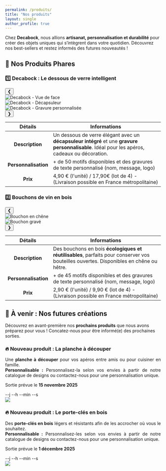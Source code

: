 ```yaml
---
permalink: /produits/
title: "Nos produits"
layout: single
author_profile: true
---
```


Chez **Decabock**, nous allions **artisanat, personnalisation et durabilité** pour créer des objets uniques qui s’intègrent dans votre quotidien. Découvrez nos best-sellers et restez informés des futures nouveautés !

## 🌟 Nos Produits Phares
### 1️⃣ Decabock : Le dessous de verre intelligent

<div class="carousel-container">
  <button class="carousel-button prev" onclick="moveSlide(-1, 'carousel-1')">❮</button>
  <div class="carousel" id="carousel-1">
    <div class="carousel-inner">
      <div class="carousel-slide">
        <img src="/assets/images/decabock/DB_Twinning_Comitee_Linkded.jpeg" alt="Decabock - Vue de face" class="carousel-img">
      </div>
      <div class="carousel-slide">
        <img src="/assets/images/decabock/DB_Aimanté_Twinning_Comitee_Linkded.jpeg" alt="Decabock - Décapsuleur" class="carousel-img">
      </div>
      <div class="carousel-slide">
        <img src="/assets/images/decabock/DB_Support_Verso_Twinning_Comitee.jpeg" alt="Decabock - Gravure personnalisée" class="carousel-img">
      </div>
    </div>
  </div>
  <button class="carousel-button next" onclick="moveSlide(1, 'carousel-1')">❯</button>
</div>

| **Détails** | **Informations** |
|:-----------:|------------------|
| **Description** | Un dessous de verre élégant avec un **décapsuleur intégré** et une **gravure personnalisable**. Idéal pour les apéros, cadeaux ou décoration. |
| **Personnalisation** | + de 50 motifs disponibles et des gravures de texte personnalisé (nom, message, logo) |
| **Prix**            | 4,90 € (l'unité) / 17,90€ (lot de 4) - (Livraison possible en France métropolitaine) |

### 2️⃣ Bouchons de vin en bois

<div class="carousel-container">
  <button class="carousel-button prev" onclick="moveSlide(-1, 'carousel-2')">❮</button>
  <div class="carousel" id="carousel-2">
    <div class="carousel-inner">
      <div class="carousel-slide">
        <img src="/assets/images/bouchons/bouchon_debout_jppja.jpg" alt="Bouchon en chêne" class="carousel-img">
      </div>
      <div class="carousel-slide">
        <img src="/assets/images/bouchons/bouchon_haut_Family.jpg" alt="Bouchon gravé" class="carousel-img">
      </div>
    </div>
  </div>
  <button class="carousel-button next" onclick="moveSlide(1, 'carousel-2')">❯</button>
</div>

| **Détails**          | **Informations** |
|:--------------------:|------------------|
| **Description**      | Des bouchons en bois **écologiques et réutilisables**, parfaits pour conserver vos bouteilles ouvertes. Disponibles en chêne ou hêtre. |
| **Personnalisation** | + de 45 motifs disponibles et des gravures de texte personnalisé (nom, message, logo) |
| **Prix**            | 2,90 € (l'unité) / 9,90 € (lot de 4) - (Livraison possible en France métropolitaine) |

<!-- ### 3️⃣ Planche à découper personnalisée

| **Détails**          | **Informations** |
|:--------------------:|-----------------------------------------------------------------------------------------------------|
| **Description**      | Une planche à découper en **bois massif** (chêne ou noyer), avec une gravure personnalisable. Résistante et facile à entretenir. |
| **Personnalisation** | Gravure de texte ou motif (logo, prénom, etc.). |
| **Prix**            | 49,90 € (30x20 cm) / 69,90 € (40x30 cm). |
| **Photos**          | *(Carrousel ci-dessous)*                                                                           |

#### Galerie Photos

<div class="carousel">
  <div class="carousel-inner">
    <img src="/assets/images/planche/planche_1.jpg" alt="Planche à découper - Vue globale" class="carousel-img">
    <img src="/assets/images/planche/planche_2.jpg" alt="Planche à découper - Gravure" class="carousel-img">
  </div>
</div>

### 4️⃣ Porte-clés en bois

| **Détails**          | **Informations** |
|:--------------------:|-----------------------------------------------------------------------------------------------------|
| **Description**      | Des porte-clés en bois légers et résistants, personnalisables avec un prénom, un motif ou un logo. |
| **Personnalisation** | 8 modèles disponibles + gravure de texte. |
| **Prix**            | 9,90 € (unité) / 19,90 € (lot de 3). |
| **Photos**          | *(Carrousel ci-dessous)*                                                                           |

#### Galerie Photos

<div class="carousel">
  <div class="carousel-inner">
    <img src="/assets/images/porte-cles/porte-cles_1.jpg" alt="Porte-clés - Modèle classique" class="carousel-img">
    <img src="/assets/images/porte-cles/porte-cles_2.jpg" alt="Porte-clés - Gravure personnalisée" class="carousel-img">
  </div>
</div> -->

## 🔮 À venir : Nos futures créations

Découvrez en avant-première nos **prochains produits** que nous avons préparez pour vous ! Concatez-nous pour être informé(e) des prochaines sorties.

<div class="coming-soon-product">
  <div class="coming-soon-content">
    <h3 class="coming-soon-title">🔥 Nouveau produit : La planche à découper</h3>
    <p class="coming-soon-description" style="text-align: justify;">
      Une <strong>planche à découper</strong> pour vos apéros entre amis ou pour cuisiner en famille. <br>
      <strong>Personnalisable :</strong> Personnalisez-la selon vos envies à partir de notre catalogue de designs ou contactez-nous pour une personnalisation unique.
    </p>
    <div class="release-info">
      <p class="release-date">Sortie prévue le <strong>15 novembre 2025</strong></p>
      <div class="countdown-container">
        <div class="countdown" id="countdown-1">
          <span class="countdown-days" id="days-1">--</span>j
          <span class="countdown-hours" id="hours-1">--</span>h
          <span class="countdown-minutes" id="minutes-1">--</span>min
          <span class="countdown-seconds" id="seconds-1">--</span>s
        </div>
      </div>
    </div>
    <img class="coming-soon-image" src="/assets/images/coming-soon/planche_a_decouper.png"/>
  </div>
</div>

<div class="coming-soon-product">
  <div class="coming-soon-content">
    <h3 class="coming-soon-title">🔥 Nouveau produit : Le porte-clés en bois</h3>
    <p class="coming-soon-description" style="text-align: justify;">
      Des <strong>porte-clés en bois</strong> légers et résistants afin de les accrocher où vous le souhaitez. <br>
      <strong>Personnalisable :</strong> Personnalisez-les selon vos envies à partir de notre catalogue de designs ou contactez-nous pour une personnalisation unique.
    </p>
    <div class="release-info">
      <p class="release-date">Sortie prévue le <strong>1 décembre 2025</strong></p>
      <div class="countdown-container">
        <div class="countdown" id="countdown-2">
          <span class="countdown-days" id="days-2">--</span>j
          <span class="countdown-hours" id="hours-2">--</span>h
          <span class="countdown-minutes" id="minutes-2">--</span>min
          <span class="countdown-seconds" id="seconds-2">--</span>s
        </div>
      </div>
    </div>
    <img class="coming-soon-image" src="/assets/images/coming-soon/porte_cles.png"/>
  </div>
</div>

<script>
  // Décompte pour la planche à découper (15 novembre 2025)
  const countdownDate1 = new Date("Nov 15, 2025 09:00:00").getTime();
  const countdown1 = setInterval(function() {
    updateCountdown(countdownDate1, "countdown-1");
  }, 1000);

  // Décompte pour le porte-clés (1 décembre 2025)
  const countdownDate2 = new Date("Dec 1, 2025 09:00:00").getTime();
  const countdown2 = setInterval(function() {
    updateCountdown(countdownDate2, "countdown-2");
  }, 1000);

  // Fonction générique pour mettre à jour un décompte
  function updateCountdown(countdownDate, elementId) {
    const now = new Date().getTime();
    const distance = countdownDate - now;

    // Calcul des jours, heures, minutes et secondes
    const days = Math.floor(distance / (1000 * 60 * 60 * 24));
    const hours = Math.floor((distance % (1000 * 60 * 60 * 24)) / (1000 * 60 * 60));
    const minutes = Math.floor((distance % (1000 * 60 * 60)) / (1000 * 60));
    const seconds = Math.floor((distance % (1000 * 60)) / 1000);

    // Mise à jour du DOM
    document.getElementById(`days-${elementId.split('-')[1]}`).innerText = days;
    document.getElementById(`hours-${elementId.split('-')[1]}`).innerText = hours;
    document.getElementById(`minutes-${elementId.split('-')[1]}`).innerText = minutes;
    document.getElementById(`seconds-${elementId.split('-')[1]}`).innerText = seconds;

    // Si le décompte est terminé
    if (distance < 0) {
      clearInterval(elementId === "countdown-1" ? countdown1 : countdown2);
      document.getElementById(elementId).innerHTML = "<p style='color: #5a9b8e; font-weight: bold;'>Disponible maintenant !</p>";
    }
  }

  // Position initiale des carrousels
  let currentSlide = {
    'carousel-1': 0,
    'carousel-2': 0
  };

  // Fonction pour déplacer les slides
  function moveSlide(step, carouselId) {
    const carousel = document.getElementById(carouselId);
    const slides = carousel.querySelectorAll('.carousel-slide');
    const totalSlides = slides.length;

    // Mise à jour de la position actuelle
    currentSlide[carouselId] += step;

    // Gestion des limites
    if (currentSlide[carouselId] < 0) {
      currentSlide[carouselId] = totalSlides - 1;
    } else if (currentSlide[carouselId] >= totalSlides) {
      currentSlide[carouselId] = 0;
    }

    // Déplacement du carrousel
    carousel.querySelector('.carousel-inner').style.transform = `translateX(-${currentSlide[carouselId] * 100}%)`;
  }
</script>
